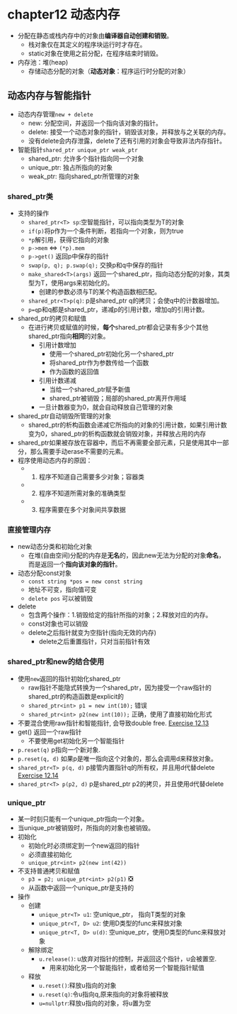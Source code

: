 # chapter12 动态内存
- 分配在静态或栈内存中的对象由**编译器自动创建和销毁**。
  - 栈对象仅在其定义的程序块运行时才存在。
  - static对象在使用之前分配，在程序结束时销毁。
- 内存池：堆(heap)
  - 存储动态分配的对象（**动态对象**：程序运行时分配的对象）

## 动态内存与智能指针
- 动态内存管理`new + delete`
  - new: 分配空间，并返回一个指向该对象的指针。
  - delete: 接受一个动态对象的指针，销毁该对象，并释放与之关联的内存。
  - 没有delete会内存泄露，delete了还有引用的对象会导致非法内存指针。
- 智能指针`shared_ptr unique_ptr weak_ptr`
  - shared_ptr: 允许多个指针指向同一个对象
  - unique_ptr: 独占所指向的对象
  - weak_ptr: 指向shared_ptr所管理的对象

### shared_ptr类
- 支持的操作
  - `shared_ptr<T> sp`:空智能指针，可以指向类型为T的对象
  - `if(p)`将p作为一个条件判断，若指向一个对象，则为true
  - `*p`解引用，获得它指向的对象
  - `p->mem` <=>  `(*p).mem`
  - `p->get()` 返回p中保存的指针
  - `swap(p, q); p.swap(q);` 交换p和q中保存的指针
  - `make_shared<T>(args)` 返回一个shared_ptr，指向动态分配的对象，其类型为T，使用args来初始化的。
    - 创建的参数必须与T的某个构造函数相匹配。
  - `shared_ptr<T>p(q)`: p是shared_ptr q的拷贝；会使q中的计数器增加。
  - `p=q`p和q都是shared_ptr，递减p的引用计数，增加q的引用计数。
- shared_ptr的拷贝和赋值
  - 在进行拷贝或赋值的时候，**每个**shared_ptr都会记录有多少个其他shared_ptr指向**相同**的对象。
    -  引用计数增加
       -  使用一个shared_ptr初始化另一个shared_ptr
       -  将shared_ptr作为参数传给一个函数
       -  作为函数的返回值
    - 引用计数递减
      - 当给一个shared_ptr赋予新值
      - shared_ptr被销毁；局部的shared_ptr离开作用域
    - 一旦计数器变为0，就会自动释放自己管理的对象
- shared_ptr自动销毁所管理的对象
  - shared_ptr的析构函数会递减它所指向的对象的引用计数，如果引用计数变为0，shared_ptr的析构函数就会销毁对象，并释放占用的内存
- shared_ptr如果被存放在容器中，而后不再需要全部元素，只是使用其中一部分，那么需要手动erase不需要的元素。
- 程序使用动态内存的原因：
  - 1. 程序不知道自己需要多少对象；容器类
  - 2. 程序不知道所需对象的准确类型
  - 3. 程序需要在多个对象间共享数据

### 直接管理内存
- new动态分类和初始化对象
  - 在堆(自由空间)分配的内存是**无名**的，因此new无法为分配的对象**命名**，而是返回一个**指向该对象的指针**。
- 动态分配const对象
  - `const string *pos = new const string`
  - 地址不可变，指向值可变
  - `delete pos` 可以被销毁
- delete
  - 包含两个操作：1.销毁给定的指针所指的对象；2.释放对应的内存。
  - const对象也可以销毁
  - delete之后指针就变为空指针(指向无效的内存)
    - delete之后重置指针，只对当前指针有效

### shared_ptr和new的结合使用
- 使用`new`返回的指针初始化shared_ptr
  - raw指针不能隐式转换为一个shared_ptr，因为接受一个raw指针的shared_ptr的构造函数是explicit的
  - `shared_ptr<int> p1 = new int(10);` 错误
  - `shared_ptr<int> p2(new int(10));` 正确，使用了直接初始化形式
- 不要混合使用raw指针和智能指针, 会导致double free. [Exercise 12.13](../ch12/ex12_13.cpp)
- get() 返回一个raw指针
  - 不要使用get初始化另一个智能指针
- `p.reset(q)` p指向一个新对象. 
- `p.reset(q, d)` 如果p是唯一指向这个对象的，那么会调用d来释放对象。
- `shared_ptr<T> p(q, d)` p接管内置指针q的所有权，并且用d代替delete [Exercise 12.14](../ch12/ex12_14.cpp)
- `shared_ptr<T> p(p2, d)` p是shared_ptr p2的拷贝，并且使用d代替delete


### unique_ptr
- 某一时刻只能有一个unique_ptr指向一个对象。
- 当unique_ptr被销毁时，所指向的对象也被销毁。
- 初始化
  - 初始化时必须绑定到一个new返回的指针
  - 必须直接初始化
  - `unique_ptr<int> p2(new int(42))`
- 不支持普通拷贝和赋值
  - `p3 = p2; unique_ptr<int> p2(p1)` ❎
  - 从函数中返回一个unique_ptr是支持的
- 操作
  - 创建
    - `unique_ptr<T> u1`: 空unique_ptr， 指向T类型的对象
    - `unique_ptr<T, D> u2`: 使用D类型的func来释放对象
    - `unique_ptr<T, D> u(d)`: 空unique_ptr，使用D类型的func来释放对象
  - 解除绑定
    - `u.release()`: u放弃对指针的控制，并返回这个指针，u会被置空.
      - 用来初始化另一个智能指针，或者给另一个智能指针赋值
  - 释放
    - `u.reset()`:释放u指向的对象
    - `u.reset(q)`:令u指向q,原来指向的对象将被释放
    - `u=nullptr`:释放u指向的对象，将u置为空